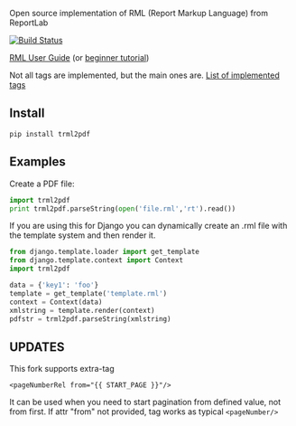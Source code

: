 Open source implementation of RML (Report Markup Language) from ReportLab

[![Build Status](https://travis-ci.org/romanlv/trml2pdf.svg?branch=master)](https://travis-ci.org/romanlv/trml2pdf)

[RML User Guide](http://www.reportlab.com/docs/rml2pdf-userguide.pdf)  (or [beginner tutorial](http://www.reportlab.com/docs/rml-for-idiots.pdf))

Not all tags are implemented, but the main ones are. [List of implemented tags](https://github.com/romanlv/trml2pdf/blob/master/doc/Done.md)
 
Install
------- 
`pip install trml2pdf`


Examples
--------

Create a PDF file:

```python
import trml2pdf
print trml2pdf.parseString(open('file.rml','rt').read())
```
 
If you are using this for Django you can dynamically create an .rml file with the template system and then render it.

```python
from django.template.loader import get_template
from django.template.context import Context
import trml2pdf

data = {'key1': 'foo'}
template = get_template('template.rml')
context = Context(data)
xmlstring = template.render(context)
pdfstr = trml2pdf.parseString(xmlstring)
```

## UPDATES

This fork supports extra-tag

```
<pageNumberRel from="{{ START_PAGE }}"/>
```

It can be used when you need to start pagination from defined value, not from first.
If attr "from" not provided, tag works as typical `<pageNumber/>`
